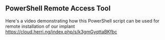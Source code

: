 ## PowerShell Remote Access Tool

Here's a video demonstrating how this PowerShell script can be used for remote installation of our implant
https://cloud.herri.ng/index.php/s/k3gmGyqttaBKfbc
